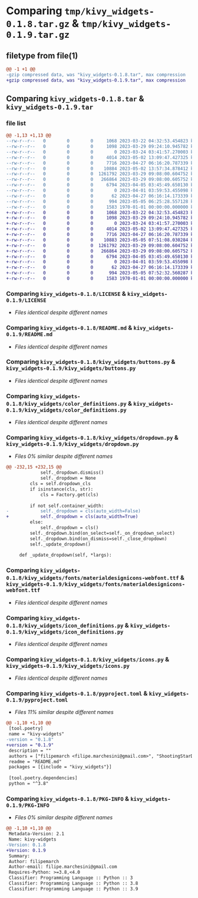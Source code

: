 # Comparing `tmp/kivy_widgets-0.1.8.tar.gz` & `tmp/kivy_widgets-0.1.9.tar.gz`

## filetype from file(1)

```diff
@@ -1 +1 @@
-gzip compressed data, was "kivy_widgets-0.1.8.tar", max compression
+gzip compressed data, was "kivy_widgets-0.1.9.tar", max compression
```

## Comparing `kivy_widgets-0.1.8.tar` & `kivy_widgets-0.1.9.tar`

### file list

```diff
@@ -1,13 +1,13 @@
--rw-r--r--   0        0        0     1068 2023-03-22 04:32:53.454823 kivy_widgets-0.1.8/LICENSE
--rw-r--r--   0        0        0     1098 2023-03-29 09:24:10.945782 kivy_widgets-0.1.8/README.md
--rw-r--r--   0        0        0        0 2023-03-24 03:41:57.270003 kivy_widgets-0.1.8/kivy_widgets/__init__.py
--rw-r--r--   0        0        0     4014 2023-05-02 13:09:47.427325 kivy_widgets-0.1.8/kivy_widgets/buttons.py
--rw-r--r--   0        0        0     7716 2023-04-27 06:16:20.787339 kivy_widgets-0.1.8/kivy_widgets/color_definitions.py
--rw-r--r--   0        0        0    10884 2023-05-02 13:57:34.878412 kivy_widgets-0.1.8/kivy_widgets/dropdown.py
--rw-r--r--   0        0        0  1261792 2023-03-29 09:08:00.604752 kivy_widgets-0.1.8/kivy_widgets/fonts/materialdesignicons-webfont.ttf
--rw-r--r--   0        0        0   266864 2023-03-29 09:08:00.605752 kivy_widgets-0.1.8/kivy_widgets/icon_definitions.py
--rw-r--r--   0        0        0     6794 2023-04-05 03:45:49.650130 kivy_widgets-0.1.8/kivy_widgets/icons.py
--rw-r--r--   0        0        0        0 2023-04-01 03:59:53.455098 kivy_widgets-0.1.8/kivy_widgets/inspector.py
--rw-r--r--   0        0        0       62 2023-04-27 06:16:14.173339 kivy_widgets-0.1.8/kivy_widgets/test.py
--rw-r--r--   0        0        0      994 2023-05-05 06:25:28.557128 kivy_widgets-0.1.8/pyproject.toml
--rw-r--r--   0        0        0     1583 1970-01-01 00:00:00.000000 kivy_widgets-0.1.8/PKG-INFO
+-rw-r--r--   0        0        0     1068 2023-03-22 04:32:53.454823 kivy_widgets-0.1.9/LICENSE
+-rw-r--r--   0        0        0     1098 2023-03-29 09:24:10.945782 kivy_widgets-0.1.9/README.md
+-rw-r--r--   0        0        0        0 2023-03-24 03:41:57.270003 kivy_widgets-0.1.9/kivy_widgets/__init__.py
+-rw-r--r--   0        0        0     4014 2023-05-02 13:09:47.427325 kivy_widgets-0.1.9/kivy_widgets/buttons.py
+-rw-r--r--   0        0        0     7716 2023-04-27 06:16:20.787339 kivy_widgets-0.1.9/kivy_widgets/color_definitions.py
+-rw-r--r--   0        0        0    10883 2023-05-05 07:51:08.030284 kivy_widgets-0.1.9/kivy_widgets/dropdown.py
+-rw-r--r--   0        0        0  1261792 2023-03-29 09:08:00.604752 kivy_widgets-0.1.9/kivy_widgets/fonts/materialdesignicons-webfont.ttf
+-rw-r--r--   0        0        0   266864 2023-03-29 09:08:00.605752 kivy_widgets-0.1.9/kivy_widgets/icon_definitions.py
+-rw-r--r--   0        0        0     6794 2023-04-05 03:45:49.650130 kivy_widgets-0.1.9/kivy_widgets/icons.py
+-rw-r--r--   0        0        0        0 2023-04-01 03:59:53.455098 kivy_widgets-0.1.9/kivy_widgets/inspector.py
+-rw-r--r--   0        0        0       62 2023-04-27 06:16:14.173339 kivy_widgets-0.1.9/kivy_widgets/test.py
+-rw-r--r--   0        0        0      994 2023-05-05 07:52:32.560287 kivy_widgets-0.1.9/pyproject.toml
+-rw-r--r--   0        0        0     1583 1970-01-01 00:00:00.000000 kivy_widgets-0.1.9/PKG-INFO
```

### Comparing `kivy_widgets-0.1.8/LICENSE` & `kivy_widgets-0.1.9/LICENSE`

 * *Files identical despite different names*

### Comparing `kivy_widgets-0.1.8/README.md` & `kivy_widgets-0.1.9/README.md`

 * *Files identical despite different names*

### Comparing `kivy_widgets-0.1.8/kivy_widgets/buttons.py` & `kivy_widgets-0.1.9/kivy_widgets/buttons.py`

 * *Files identical despite different names*

### Comparing `kivy_widgets-0.1.8/kivy_widgets/color_definitions.py` & `kivy_widgets-0.1.9/kivy_widgets/color_definitions.py`

 * *Files identical despite different names*

### Comparing `kivy_widgets-0.1.8/kivy_widgets/dropdown.py` & `kivy_widgets-0.1.9/kivy_widgets/dropdown.py`

 * *Files 0% similar despite different names*

```diff
@@ -232,15 +232,15 @@
             self._dropdown.dismiss()
             self._dropdown = None
         cls = self.dropdown_cls
         if isinstance(cls, str):
             cls = Factory.get(cls)
 
         if not self.container_width:
-            self._dropdown = cls(auto_width=False)
+            self._dropdown = cls(auto_width=True)
         else:
             self._dropdown = cls()
         self._dropdown.bind(on_select=self._on_dropdown_select)
         self._dropdown.bind(on_dismiss=self._close_dropdown)
         self._update_dropdown()
 
     def _update_dropdown(self, *largs):
```

### Comparing `kivy_widgets-0.1.8/kivy_widgets/fonts/materialdesignicons-webfont.ttf` & `kivy_widgets-0.1.9/kivy_widgets/fonts/materialdesignicons-webfont.ttf`

 * *Files identical despite different names*

### Comparing `kivy_widgets-0.1.8/kivy_widgets/icon_definitions.py` & `kivy_widgets-0.1.9/kivy_widgets/icon_definitions.py`

 * *Files identical despite different names*

### Comparing `kivy_widgets-0.1.8/kivy_widgets/icons.py` & `kivy_widgets-0.1.9/kivy_widgets/icons.py`

 * *Files identical despite different names*

### Comparing `kivy_widgets-0.1.8/pyproject.toml` & `kivy_widgets-0.1.9/pyproject.toml`

 * *Files 11% similar despite different names*

```diff
@@ -1,10 +1,10 @@
 [tool.poetry]
 name = "kivy-widgets"
-version = "0.1.8"
+version = "0.1.9"
 description = ""
 authors = ["filipemarch <filipe.marchesini@gmail.com>", "ShootingStarDragon <rppapamaths@gmail.com>"]
 readme = "README.md"
 packages = [{include = "kivy_widgets"}]
 
 [tool.poetry.dependencies]
 python = "^3.8"
```

### Comparing `kivy_widgets-0.1.8/PKG-INFO` & `kivy_widgets-0.1.9/PKG-INFO`

 * *Files 0% similar despite different names*

```diff
@@ -1,10 +1,10 @@
 Metadata-Version: 2.1
 Name: kivy-widgets
-Version: 0.1.8
+Version: 0.1.9
 Summary: 
 Author: filipemarch
 Author-email: filipe.marchesini@gmail.com
 Requires-Python: >=3.8,<4.0
 Classifier: Programming Language :: Python :: 3
 Classifier: Programming Language :: Python :: 3.8
 Classifier: Programming Language :: Python :: 3.9
```

